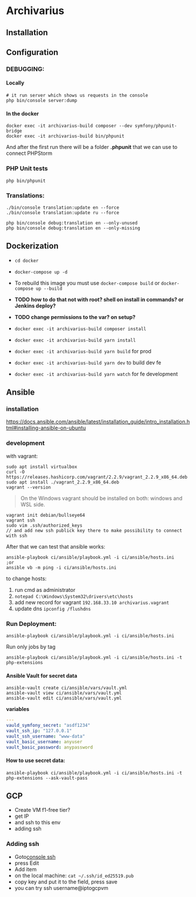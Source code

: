 # Archivarius

## Installation

## Configuration

### DEBUGGING:
#### Locally
```shell
# it run server which shows us requests in the console
php bin/console server:dump
```
#### In the docker
```shell
docker exec -it archivarius-build composer --dev symfony/phpunit-bridge
docker exec -it archivarius-build bin/phpunit
```

And after the first run there will be a folder __.phpunit__ that we can use to connect PHPStorm


### PHP Unit tests
`php bin/phpunit`

### Translations:
```shell script
./bin/console translation:update en --force
./bin/console translation:update ru --force

php bin/console debug:translation en --only-unused
php bin/console debug:translation en --only-missing
```

## Dockerization

- `cd docker`
- `docker-compose up -d`
- To rebuild this image you must use `docker-compose build` or `docker-compose up --build`

- **TODO how to do that not with root? shell on install in commands? or Jenkins deploy?**
- **TODO change permissions to the var? on setup?**
- `docker exec -it archivarius-build composer install`
- `docker exec -it archivarius-build yarn install`
- `docker exec -it archivarius-build yarn build` for prod
- `docker exec -it archivarius-build yarn dev` to build dev fe
- `docker exec -it archivarius-build yarn watch` for fe development

## Ansible

### installation
https://docs.ansible.com/ansible/latest/installation_guide/intro_installation.html#installing-ansible-on-ubuntu

### development
with vagrant:
```shell
sudo apt install virtualbox
curl -O https://releases.hashicorp.com/vagrant/2.2.9/vagrant_2.2.9_x86_64.deb
sudo apt install ./vagrant_2.2.9_x86_64.deb
vagrant --version
```

> On the Windows vagrant should be installed on both: windows and WSL side.

```shell
vagrant init debian/bullseye64
vagrant ssh
sudo vim .ssh/authorized_keys
// and add new ssh publick key there to make possibility to connect with ssh
```

After that we can test that ansible works:
```shell
ansible-playbook ci/ansible/playbook.yml -i ci/ansible/hosts.ini
;or
ansible vb -m ping -i ci/ansible/hosts.ini
```

to change hosts:
1. run cmd as administrator
2. `notepad C:\Windows\System32\drivers\etc\hosts`
3. add new record for vagrant `192.168.33.10 archivarius.vagrant`
4. update dns `ipconfig /flushdns`

### Run Deployment:
```shell
ansible-playbook ci/ansible/playbook.yml -i ci/ansible/hosts.ini
```

Run only jobs by tag
```shell
ansible-playbook ci/ansible/playbook.yml -i ci/ansible/hosts.ini -t php-extensions
```

#### Ansible Vault for secret data
```shell
ansible-vault create ci/ansible/vars/vault.yml
ansible-vault view ci/ansible/vars/vault.yml
ansible-vault edit ci/ansible/vars/vault.yml
```

__variables__
```yaml
---
vauld_symfony_secret: "asdf1234"
vault_ssh_ip: "127.0.0.1"
vault_ssh_username: "www-data"
vault_basic_username: anyuser
vault_basic_password: anypassword
```

#### How to use secret data:

```shell
ansible-playbook ci/ansible/playbook.yml -i ci/ansible/hosts.ini -t php-extensions --ask-vault-pass
```

## GCP

- Create VM f1-free tier?
- get IP
- and ssh to this env
- adding ssh

### Adding ssh
- Goto[console ssh](https://console.cloud.google.com/compute/metadata/sshKeys?_ga=2.78964887.2026917460.1614793515-199012411.1614594383)
- press Edit
- Add item
- on the local machine: `cat ~/.ssh/id_ed25519.pub`
- copy key and put it to the field, press save
- you can try ssh username@iptogcpvm
